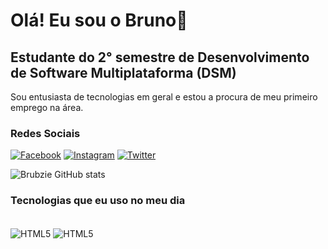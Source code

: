 # Olá! Eu sou o Bruno👋
## Estudante do 2° semestre de Desenvolvimento de Software Multiplataforma (DSM)

Sou entusiasta de tecnologias em geral e estou a procura de meu primeiro emprego na área.

### Redes Sociais
[![Facebook](https://img.shields.io/badge/Facebook-1877F2?style=for-the-badge&logo=facebook&logoColor=white)](https://www.facebook.com/profile.php?id=100006683113008) [![Instagram](https://img.shields.io/badge/Instagram-E4405F?style=for-the-badge&logo=instagram&logoColor=white)](https://www.instagram.com/bruno_alves003/) [![Twitter](https://img.shields.io/badge/Twitter-1DA1F2?style=for-the-badge&logo=twitter&logoColor=white)](https://twitter.com/Bruuun1n)

![Brubzie GitHub stats](https://github-readme-stats.vercel.app/api?username=Brubzie&show_icons=true&theme=dracula)

### Tecnologias que eu uso no meu dia

<div style="display: inline_block"><br clear="all">
 <img align="center" alt="HTML5" src="https://img.shields.io/badge/HTML5-E34F26?style=for-the-badge&logo=html5&logoColor=white" />
 <img align="center" alt="HTML5" src="https://img.shields.io/badge/CSS3-1572B6?style=for-the-badge&logo=css3&logoColor=white" />
</div>

<style
  body {
   background-color: blueviolet;
   font-family: Verdana, Geneva, Tahoma, sans-serif;
  }
   
   h1, h2, h3 {
       text-decoration: underline;
       letter-spacing: -0.4px;
       text-align: center;
       font-weight: bold;
   }
>
